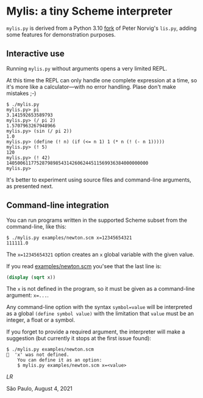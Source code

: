 # Mylis: a tiny Scheme interpreter

`mylis.py` is derived from a Python 3.10
[fork](../original/py3.10/) of Peter Norvig's `lis.py`,
adding some features for demonstration purposes.


## Interactive use

Running `mylis.py` without arguments opens a very limited REPL.

At this time the REPL can only handle one complete expression at a time,
so it's more like a calculator—with no error handling.
Plase don't make mistakes ;-)

```
$ ./mylis.py
mylis.py> pi
3.141592653589793
mylis.py> (/ pi 2)
1.5707963267948966
mylis.py> (sin (/ pi 2))
1.0
mylis.py> (define (! n) (if (<= n 1) 1 (* n (! (- n 1)))))
mylis.py> (! 5)
120
mylis.py> (! 42)
1405006117752879898543142606244511569936384000000000
mylis.py>
```

It's better to experiment using source files and
command-line arguments, as presented next.


## Command-line integration

You can run programs written in the supported Scheme subset from the
command-line, like this:

```
$ ./mylis.py examples/newton.scm x=12345654321
111111.0
```

The `x=12345654321` option creates an `x` global variable with the given value.

If you read [examples/newton.scm](examples/newton.scm) you'see that the last line is:

```scheme
(display (sqrt x))
```

The `x` is not defined in the program,
so it must be given as a command-line argument: `x=...`.

Any command-line option with the syntax `symbol=value`
will be interpreted as a global `(define symbol value)`
with the limitation that `value` must be an integer, a float or a symbol.

If you forget to provide a required argument,
the interpreter will make a suggestion (but currently it stops at the first issue found):

```
$ ./mylis.py examples/newton.scm
🚨  'x' was not defined.
    You can define it as an option:
    $ mylis.py examples/newton.scm x=<value>
```

_LR_

São Paulo, August 4, 2021
